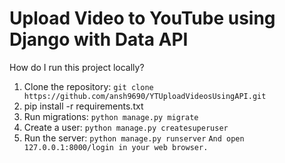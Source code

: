 # Upload Video to YouTube using Django with Data API

How do I run this project locally?

1. Clone the repository: ```git clone https://github.com/ansh9690/YTUploadVideosUsingAPI.git```
2. pip install -r requirements.txt
3. Run migrations: ```python manage.py migrate```
4. Create a user:  ```python manage.py createsuperuser```
5. Run the server: ```python manage.py runserver```
```And open 127.0.0.1:8000/login in your web browser.```
